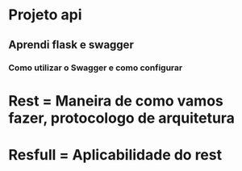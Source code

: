 # Projeto api 
## Aprendi flask e swagger 
### Como utilizar o Swagger e como configurar 

# Rest = Maneira de como vamos fazer, protocologo de arquitetura 
# Resfull = Aplicabilidade do rest